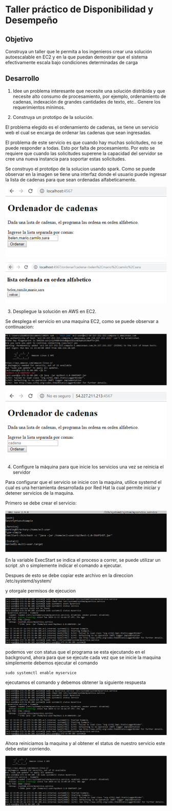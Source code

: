 # Taller práctico de Disponibilidad y Desempeño

## Objetivo

Construya un taller que le permita a los ingenieros crear una solución autoescalable en EC2 y en la que puedan demostrar que 
el sistema efectivamente escala bajo condiciones determinadas de carga

## Desarrollo 

1. Idee un problema interesante que necesite una solución distribida y que necesite alto consumo de procesamiento, 
por ejemplo, ordenamiento de cadenas, indexación de grandes cantidades de texto, etc.. Genere los requerimientos mínimos.

2. Construya un prototipo de la solución.

El problema elegido es el ordenamiento de cadenas, se tiene un servicio web el cual se encarga de ordenar las cadenas que sean ingresadas. 

El problema de este servicio es que cuando hay muchas solicitudes, no se puede responder a todas. Esto por falta de procesamiento. Por esto se 
requiere que cuando las solicitudes superene la capacidad del servidor se cree una nueva instancia para soportar estas solicitudes.

Se construyo el prototipo de la solucion usando spark. Como se puede observar en la imagen se tiene una interfaz donde el usuario puede ingresar la 
lista de cadenas para que sean ordenadas alfabeticamente.  

![alt text](https://github.com/diego2097/arep-Disponibilidad/blob/master/img/index.PNG "index")

![alt text](https://github.com/diego2097/arep-Disponibilidad/blob/master/img/order.PNG "ordenadas")

3. Despliegue la solución en AWS en EC2.

Se desplega el servicio en una maquina EC2, como se puede observar a continuacion: 	


![alt text](https://github.com/diego2097/arep-Disponibilidad/blob/master/img/EC2.PNG "ec2")

![alt text](https://github.com/diego2097/arep-Disponibilidad/blob/master/img/servicio.PNG "servicio")


4. Configure la máquina para que inicie los servicios una vez se reinicia el servidor

Para configurar que el servicio se inicie con la maquina, utilice systemd el cual es una herramienta desarrollada por Red Hat la cual permite 
iniciar y detener servicios de la maquina. 

Primero se debe crear el servicio: 

![alt text](https://github.com/diego2097/arep-Disponibilidad/blob/master/img/myservice.PNG "myservice")

En la variable ExecStart se indica el proceso a correr, se puede utilizar un script .sh o simplemente indicar el comando a ejecutar. 

Despues de esto se debe copiar este archivo en la direccion  /etc/systemd/system/

y otorgale permisos de ejecucion 

![alt text](https://github.com/diego2097/arep-Disponibilidad/blob/master/img/startservice.PNG "start")


podemos ver con status que el programa se esta ejecutando en el background, ahora para que se ejecute cada vez que se inicie la maquina simplemente 
debemos ejecutar el comando

```linux
sudo systemctl enable myservice
``` 

ejecutamos el comando y debemos obtener la siguiente respuesta 

![alt text](https://github.com/diego2097/arep-Disponibilidad/blob/master/img/startservice.PNG "enable")

Ahora reiniciamos la maquina y al obtener el status de nuestro servicio este debe estar corriendo. 

![alt text](https://github.com/diego2097/arep-Disponibilidad/blob/master/img/running.PNG "enable")






 









